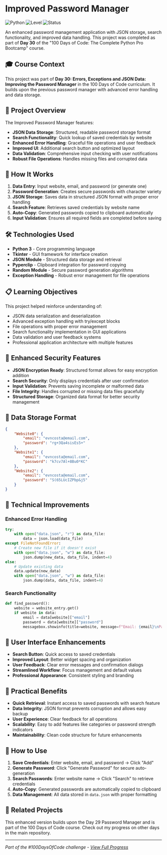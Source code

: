 # Improved Password Manager

![Python](https://img.shields.io/badge/Python-3-blue?style=for-the-badge)
![Level](https://img.shields.io/badge/Level-Intermediate-orange?style=for-the-badge)
![Status](https://img.shields.io/badge/Status-Complete-brightgreen?style=for-the-badge)

An enhanced password management application with JSON storage, search functionality, and improved data handling. This project was completed as part of **Day 30** of the "100 Days of Code: The Complete Python Pro Bootcamp" course.

## 🎓 Course Context

This project was part of **Day 30: Errors, Exceptions and JSON Data: Improving the Password Manager** in the 100 Days of Code curriculum. It builds upon the previous password manager with advanced error handling and data storage.

## 🎯 Project Overview

The Improved Password Manager features:
- **JSON Data Storage**: Structured, readable password storage format
- **Search Functionality**: Quick lookup of saved credentials by website
- **Enhanced Error Handling**: Graceful file operations and user feedback
- **Improved UI**: Additional search button and optimized layout
- **Data Validation**: Comprehensive input checking with user notifications
- **Robust File Operations**: Handles missing files and corrupted data

## 🚀 How It Works

1. **Data Entry**: Input website, email, and password (or generate one)
2. **Password Generation**: Creates secure passwords with character variety
3. **JSON Storage**: Saves data in structured JSON format with proper error handling
4. **Search Feature**: Retrieves saved credentials by website name
5. **Auto-Copy**: Generated passwords copied to clipboard automatically
6. **Input Validation**: Ensures all required fields are completed before saving

## 🛠️ Technologies Used

- **Python 3** - Core programming language
- **Tkinter** - GUI framework for interface creation
- **JSON Module** - Structured data storage and retrieval
- **Pyperclip** - Clipboard integration for password copying
- **Random Module** - Secure password generation algorithms
- **Exception Handling** - Robust error management for file operations

## 📋 Learning Objectives

This project helped reinforce understanding of:
- JSON data serialization and deserialization
- Advanced exception handling with try/except blocks
- File operations with proper error management
- Search functionality implementation in GUI applications
- Data validation and user feedback systems
- Professional application architecture with multiple features

## 🔐 Enhanced Security Features

- **JSON Encryption Ready**: Structured format allows for easy encryption addition
- **Search Security**: Only displays credentials after user confirmation
- **Input Validation**: Prevents saving incomplete or malformed data
- **File Integrity**: Handles corrupted or missing data files gracefully
- **Structured Storage**: Organized data format for better security management

## 💾 Data Storage Format

```json
{
    "Website0": {
        "email": "evncosta@email.com",
        "password": "rg+3Qa4sisEs5+"
    },
    "Website1": {
        "email": "evncosta@email.com",
        "password": "k7cv7Al+8Bu0*KC"
    },
    "Website2": {
        "email": "evncosta@email.com",
        "password": "S(65LUcIZPbp&j5"
    }
}
```

## 🔧 Technical Improvements

### Enhanced Error Handling
```python
try:
    with open("data.json", "r") as data_file:
        data = json.load(data_file)
except FileNotFoundError:
    # Create new file if it doesn't exist
    with open("data.json", "w") as data_file:
        json.dump(new_data, data_file, indent=4)
else:
    # Update existing data
    data.update(new_data)
    with open("data.json", "w") as data_file:
        json.dump(data, data_file, indent=4)
```

### Search Functionality
```python
def find_password():
    website = website_entry.get()
    if website in data:
        email = data[website]["email"]
        password = data[website]["password"]
        messagebox.showinfo(title=website, message=f"Email: {email}\nPassword: {password}")
```

## 🎨 User Interface Enhancements

- **Search Button**: Quick access to saved credentials
- **Improved Layout**: Better widget spacing and organization
- **User Feedback**: Clear error messages and confirmation dialogs
- **Streamlined Workflow**: Focus management and default values
- **Professional Appearance**: Consistent styling and branding

## 💼 Practical Benefits

- **Quick Retrieval**: Instant access to saved passwords with search feature
- **Data Integrity**: JSON format prevents corruption and allows easy backup
- **User Experience**: Clear feedback for all operations
- **Scalability**: Easy to add features like categories or password strength indicators
- **Maintainability**: Clean code structure for future enhancements

## 🎯 How to Use

1. **Save Credentials**: Enter website, email, and password → Click "Add"
2. **Generate Password**: Click "Generate Password" for secure auto-generation
3. **Search Passwords**: Enter website name → Click "Search" to retrieve credentials
4. **Auto-Copy**: Generated passwords are automatically copied to clipboard
5. **Data Management**: All data stored in `data.json` with proper formatting

## 🔄 Related Projects

This enhanced version builds upon the Day 29 Password Manager and is part of the 100 Days of Code course. Check out my progress on other days in the main repository.

---

*Part of the #100DaysOfCode challenge - [View Full Progress](https://github.com/evncosta/100-Days-of-Code)*
